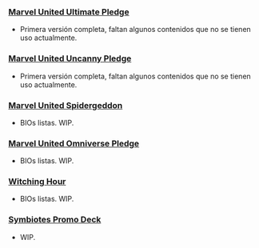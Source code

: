 ### [Marvel United Ultimate Pledge](https://raw.githubusercontent.com/OscarGarPer/Marvel-United-Json-Database/main/es/mun-ultimate.json)
- Primera versión completa, faltan algunos contenidos que no se tienen uso actualmente.

### [Marvel United Uncanny Pledge](https://raw.githubusercontent.com/OscarGarPer/Marvel-United-Json-Database/main/es/mun-uncanny.json)
- Primera versión completa, faltan algunos contenidos que no se tienen uso actualmente.

### [Marvel United Spidergeddon](https://raw.githubusercontent.com/OscarGarPer/Marvel-United-Json-Database/main/es/mun-spidergeddon.json)
- BIOs listas. WIP.

### [Marvel United Omniverse Pledge](https://raw.githubusercontent.com/OscarGarPer/Marvel-United-Json-Database/main/es/mun-omniverse.json)
- BIOs listas. WIP.

### [Witching Hour](https://raw.githubusercontent.com/OscarGarPer/Marvel-United-Json-Database/main/es/mun-pr02.json)
- BIOs listas. WIP.

### [Symbiotes Promo Deck](https://raw.githubusercontent.com/OscarGarPer/Marvel-United-Json-Database/main/es/mun-symbiotes.json)
- WIP.